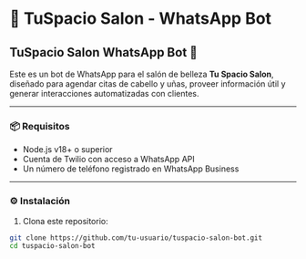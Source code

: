 # 💅 TuSpacio Salon - WhatsApp Bot

## TuSpacio Salon WhatsApp Bot 🚀

Este es un bot de WhatsApp para el salón de belleza **Tu Spacio Salon**, diseñado para agendar citas de cabello y uñas, proveer información útil y generar interacciones automatizadas con clientes.

---

### 📦 Requisitos

- Node.js v18+ o superior
- Cuenta de Twilio con acceso a WhatsApp API
- Un número de teléfono registrado en WhatsApp Business

---

### ⚙️ Instalación

1. Clona este repositorio:
```bash
git clone https://github.com/tu-usuario/tuspacio-salon-bot.git
cd tuspacio-salon-bot

